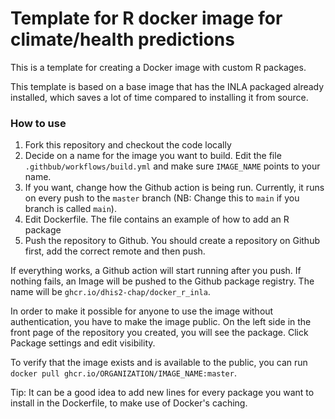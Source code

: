

# Template for R docker image for climate/health predictions

This is a template for creating a Docker image with custom R packages. 

This template is based on a base image that has the INLA packaged already installed, which saves a lot of time compared to installing it from source.

### How to use

1. Fork this repository and checkout the code locally
2. Decide on a name for the image you want to build. Edit the file `.githbub/workflows/build.yml` and make sure `IMAGE_NAME` points to your name.
3. If you want, change how the Github action is being run. Currently, it runs on every push to the `master` branch (NB: Change this to `main` if you branch is called `main`).
3. Edit Dockerfile. The file contains an example of how to add an R package
4. Push the repository to Github. You should create a repository on Github first, add the correct remote and then push.

If everything works, a Github action will start running after you push. If nothing fails, an Image will be pushed to the Github package registry. The name will be  `ghcr.io/dhis2-chap/docker_r_inla`. 

In order to make it possible for anyone to use the image without authentication, you have to make the image public. On the left side in the front page of the repository you created, you will see the package. Click Package settings and edit visibility. 

To verify that the image exists and is available to the public, you can run `docker pull ghcr.io/ORGANIZATION/IMAGE_NAME:master`.

Tip: It can be a good idea to add new lines for every package you want to install in the Dockerfile, to make use of Docker's caching.

